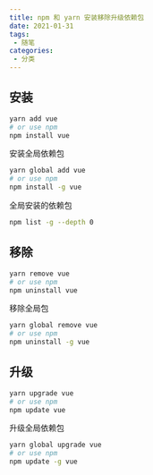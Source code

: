 ```yaml
---
title: npm 和 yarn 安装移除升级依赖包
date: 2021-01-31
tags:
 - 随笔
categories: 
 - 分类
---
```


## 安装

```sh
yarn add vue
# or use npm
npm install vue
```

安装全局依赖包
```sh
yarn global add vue
# or use npm
npm install -g vue
```

全局安装的依赖包
```sh
npm list -g --depth 0
```

## 移除

```sh
yarn remove vue
# or use npm
npm uninstall vue
```

移除全局包
```sh
yarn global remove vue
# or use npm
npm uninstall -g vue
```

## 升级

```sh
yarn upgrade vue
# or use npm
npm update vue
```

升级全局依赖包
```sh
yarn global upgrade vue
# or use npm
npm update -g vue
```

<Vssue :title="$title" />
